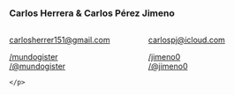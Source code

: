 <h3>Carlos Herrera & Carlos Pérez Jimeno</h3>
<div style="width:50%; float: left;">
    <p>
        <a href="mailto:carlosherrer151@gmail.com">carlosherrer151@gmail.com</a>
    </p>
    <p>
        <a href="https://github.com/mundogister"><i class="fa fa-github" title="GitHub"></i>/mundogister</a><br />
        <a href="https://twitter.com/mundogister"><i class="fa fa-twitter" title="Twitter"></i>/@mundogister</a>
        
    </p>
</div>
<div style="width:50%; float: left;">
    <p>
        <a href="mailto:carlospj@icloud.com">carlospj@icloud.com</a>
    </p>
    <p>
        <a href="https://github.com/jimeno0"><i class="fa fa-github" title="GitHub"></i>/jimeno0</a><br />
        <a href="https://twitter.com/jimeno0"><i class="fa fa-twitter" title="Twitter"></i>/@jimeno0</a>
    </p>
</div>
